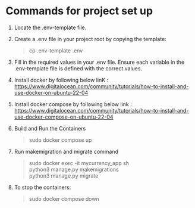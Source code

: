 # Commands for project set up

1. Locate the .env-template file.

2. Create a .env file in your project root by copying the template:
    > cp .env-template .env

3. Fill in the required values in your .env file. Ensure each variable in the .env-template file is defined with the correct values.

4. Install docker by following below linK : 
https://www.digitalocean.com/community/tutorials/how-to-install-and-use-docker-on-ubuntu-22-04

5. Install docker compose by following below link : 
https://www.digitalocean.com/community/tutorials/how-to-install-and-use-docker-compose-on-ubuntu-22-04

6. Build and Run the Containers
    > sudo docker compose up

7. Run makemigration and migrate command
    > sudo docker exec -it mycurrency_app sh  
    > python3 manage.py makemigrations   
    > python3 manage.py migrate

7. To stop the containers:
    > sudo docker compose down

